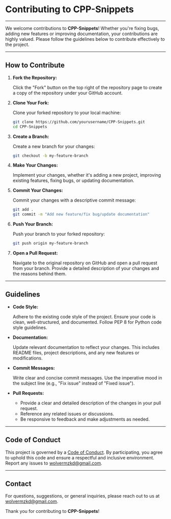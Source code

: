 # Contributing to CPP-Snippets

---

We welcome contributions to **CPP-Snippets**! Whether you're fixing bugs, adding new features or improving documentation, your contributions are highly valued. Please follow the guidelines below to contribute effectively to the project.

---

## How to Contribute

1. **Fork the Repository:**

   Click the "Fork" button on the top right of the repository page to create a copy of the repository under your GitHub account.

2. **Clone Your Fork:**

   Clone your forked repository to your local machine:

   ```sh
   git clone https://github.com/yourusername/CPP-Snippets.git
   cd CPP-Snippets
   ```

3. **Create a Branch:**

   Create a new branch for your changes:

   ```sh
   git checkout -b my-feature-branch
   ```

4. **Make Your Changes:**

   Implement your changes, whether it's adding a new project, improving existing features, fixing bugs, or updating documentation.

5. **Commit Your Changes:**

   Commit your changes with a descriptive commit message:

   ```sh
   git add .
   git commit -m "Add new feature/fix bug/update documentation"
   ```

6. **Push Your Branch:**

   Push your branch to your forked repository:

   ```sh
   git push origin my-feature-branch
   ```

7. **Open a Pull Request:**

   Navigate to the original repository on GitHub and open a pull request from your branch. Provide a detailed description of your changes and the reasons behind them.

---

## Guidelines

- **Code Style:**

  Adhere to the existing code style of the project. Ensure your code is clean, well-structured, and documented. Follow PEP 8 for Python code style guidelines.

- **Documentation:**

  Update relevant documentation to reflect your changes. This includes README files, project descriptions, and any new features or modifications.

- **Commit Messages:**

  Write clear and concise commit messages. Use the imperative mood in the subject line (e.g., "Fix issue" instead of "Fixed issue").

- **Pull Requests:**

  - Provide a clear and detailed description of the changes in your pull request.
  - Reference any related issues or discussions.
  - Be responsive to feedback and make adjustments as needed.

---

## Code of Conduct

This project is governed by a [Code of Conduct](Code_of_Conduct.md). By participating, you agree to uphold this code and ensure a respectful and inclusive environment. Report any issues to [wolvermzkd@gmail.com](mailto:wolvermzkd@gmail.com).

---

## Contact

For questions, suggestions, or general inquiries, please reach out to us at [wolvermzkd@gmail.com](mailto:wolvermzkd@gmail.com).

Thank you for contributing to **CPP-Snippets**!
